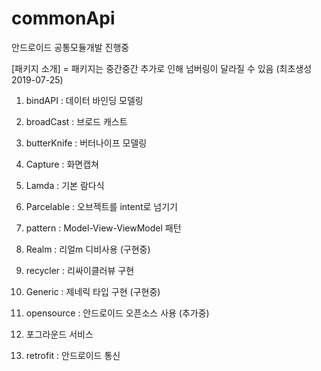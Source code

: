 # commonApi
안드로이드 공통모듈개발 진행중

[패키지 소개]
 = 패키지는 중간중간 추가로 인해 넘버링이 달라질 수 있음 (최초생성 2019-07-25)

 1. bindAPI : 데이터 바인딩 모델링

 2. broadCast : 브로드 캐스트

 3. butterKnife : 버터나이프 모델링

 4. Capture : 화면캡쳐

 5. Lamda : 기본 람다식

 6. Parcelable : 오브젝트를 intent로 넘기기

 7. pattern : Model-View-ViewModel 패턴

 8. Realm : 리얼m 디비사용 (구현중)

 9. recycler : 리싸이클러뷰 구현

10. Generic : 제네릭 타입 구현 (구현중)

11. opensource : 안드로이드 오픈소스 사용 (추가중)

12. 포그라운드 서비스

13. retrofit : 안드로이드 통신
